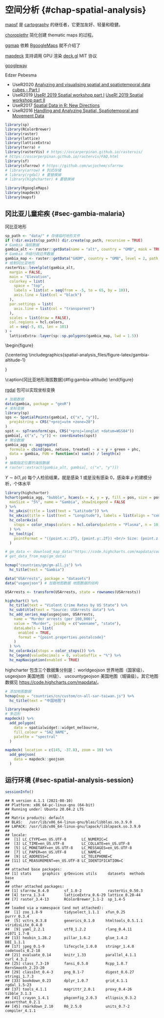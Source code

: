 # 空间分析  {#chap-spatial-analysis}

<!-- 
1. 静态可视化和动态可视化
1. Google 地图和开源地图服务需要介绍，国内的地图服务也需要介绍
1. 介绍空间基础对象，及其数据操作和分析

开源组织
Timothée Giraud 等创建的 [riatelab](https://github.com/riatelab/) 和 Edzer Pebesma 等创建的 [r-spatial](https://github.com/r-spatial/)


Robert Hijmans 开发的 [terra](https://github.com/rspatial/terra) 用以替代 [raster](https://github.com/rspatial/raster)，新的R包更加简洁、速度更快、功能更强。

mapedit
mapview
leaflet

Edzer Pebesma, Roger Bivand 著作 [Spatial Data Science with applications in R](https://www.r-spatial.org/book)
-->

[mapsf](https://github.com/riatelab/mapsf) 是 [cartography](https://github.com/riatelab/cartography/) 的继任者，它更加友好、轻量和稳健。

[choroplethr](https://github.com/trulia/choroplethr) 简化创建 thematic maps 的过程。

[ggmap](https://github.com/dkahle/ggmap) 依赖 [RgoogleMaps](https://github.com/markusloecher/rgooglemaps) 就不介绍了

[mapdeck](https://github.com/SymbolixAU/mapdeck) 支持调用 GPU 渲染
[deck.gl](https://github.com/visgl/deck.gl) MIT 协议

[googleway](https://github.com/SymbolixAU/googleway)


Edzer Pebesma

- UseR2020 [Analyzing and visualising spatial and spatiotemporal data cubes - Part I](https://edzer.github.io/UseR2020/)
- UseR2019 [UseR! 2019 Spatial workshop part I](https://edzer.github.io/UseR2019/part1.html) [UseR! 2019 Spatial workshop part II](https://edzer.github.io/UseR2019/part2.html)
- UseR2017 [Spatial Data in R: New Directions](https://edzer.github.io/UseR2017/)
- UseR2016 [Handling and Analyzing Spatial, Spatiotemporal and Movement Data](https://edzer.github.io/UseR2016/)


```r
library(sp)
library(RColorBrewer)
library(raster)
library(lattice)
library(latticeExtra)
library(terra) # 
library(rasterVis) # https://oscarperpinan.github.io/rastervis/
# https://oscarperpinan.github.io/rastervis/FAQ.html
library(sf)
library(sfarrow) # https://github.com/wcjochem/sfarrow
# library(arrow) # 列式存储
# library(rgdal) # 要替换掉
# library(highcharter) # 要替换掉
```



```r
library(RgoogleMaps)
library(mapdeck)
library(mapsf)
```

## 冈比亚儿童疟疾 {#sec-gambia-malaria}

冈比亚地形


```r
sp_path <- "data/" # 存储临时地形文件
if (!dir.exists(sp_path)) dir.create(sp_path, recursive = TRUE)
# Gambia 海拔数据
gambia_alt <- raster::getData(name = "alt", country = "GMB", mask = TRUE, path = sp_path)
# Gambia 市级行政边界数据
gambia_map <- raster::getData("GADM", country = "GMB", level = 2, path = sp_path)
# 绘制冈比亚地形
rasterVis::levelplot(gambia_alt,
  margin = FALSE,
  main = "Elevation",
  colorkey = list(
    space = "top",
    labels = list(at = seq(from = -5, to = 65, by = 10)),
    axis.line = list(col = "black")
  ),
  par.settings = list(
    axis.line = list(col = "transparent")
  ),
  scales = list(draw = FALSE),
  col.regions = hcl.colors,
  at = seq(-5, 65, len = 101)
) +
  latticeExtra::layer(sp::sp.polygons(gambia_map, lwd = 1.5))
```

\begin{figure}

{\centering \includegraphics{spatial-analysis_files/figure-latex/gambia-altitude-1} 

}

\caption{冈比亚地形海拔数据}(\#fig:gambia-altitude)
\end{figure}

[rgdal](https://rgdal.r-forge.r-project.org/) 包可以实现坐标变换


```r
# 加载数据
data(gambia, package = "geoR")
# 坐标变换
library(sp)
sps <- SpatialPoints(gambia[, c("x", "y")],
  proj4string = CRS("+proj=utm +zone=28")
)
spst <- spTransform(sps, CRS("+proj=longlat +datum=WGS84"))
gambia[, c("x", "y")] <- coordinates(spst)
# 聚合数据
gambia_agg <- aggregate(
  formula = cbind(pos, netuse, treated) ~ x + y + green + phc,
  data = gambia, FUN = function(x) sum(x) / length(x)
)
# 抽取指定位置的海拔数据
# raster::extract(gambia_alt, gambia[, c("x", "y")])
```

$Y \sim b(1,p)$ 每个人检验结果，就是感染 1 或是没有感染 0，感染率 $p$ 的建模分析，个体水平


```r
library(highcharter)
hchart(gambia_agg, "bubble", hcaes(x = x, y = y, fill = pos, size = pos),
  maxSize = "5%", name = "Gambia", showInLegend = FALSE
) %>%
  hc_yAxis(title = list(text = "Latitude")) %>%
  hc_xAxis(title = list(text = "Longitude"), labels = list(align = "center")) %>%
  hc_colorAxis(
    stops = color_stops(colors = hcl.colors(palette = "Plasma", n = 10))
  ) %>%
  hc_tooltip(
    pointFormat = "({point.x:.2f}, {point.y:.2f}) <br/> Size: {point.z:.2f}"
  )
```



```r
# gm_data <- download_map_data("https://code.highcharts.com/mapdata/countries/gm/gm-all.js")
# get_data_from_map(gm_data)

hcmap("countries/gm/gm-all.js") %>%
  hc_title(text = "Gambia")
```


```r
data("USArrests", package = "datasets")
data("usgeojson") # 加载地图数据 地图数据的结构

USArrests <- transform(USArrests, state = rownames(USArrests))

highchart() %>%
  hc_title(text = "Violent Crime Rates by US State") %>%
  hc_subtitle(text = "Source: USArrests data") %>%
  hc_add_series_map(usgeojson, USArrests,
    name = "Murder arrests (per 100,000)",
    value = "Murder", joinBy = c("woename", "state"),
    dataLabels = list(
      enabled = TRUE,
      format = "{point.properties.postalcode}"
    )
  ) %>%
  hc_colorAxis(stops = color_stops()) %>%
  hc_legend(valueDecimals = 0, valueSuffix = "%") %>%
  hc_mapNavigation(enabled = TRUE)
```

highcharter 包含三个数据集分别是： worldgeojson 世界地图（国家级）、 usgeojson 美国地图（州级）、  uscountygeojson 美国地图（城镇级）。其它地图数据见 <https://code.highcharts.com/mapdata/>。



```r
# 添加地图数据
hcmap(map = "countries/cn/custom/cn-all-sar-taiwan.js") %>%
  hc_title(text = "中国地图")
```



```r
library(mapdeck)
# 多边形
mapdeck() %>%
  add_polygon(
    data = spatialwidget::widget_melbourne, 
    fill_colour = "SA2_NAME",
    palette = "spectral"
  )

mapdeck( location = c(145, -37.8), zoom = 10) %>%
  add_geojson(
    data = mapdeck::geojson
  )
```





## 运行环境 {#sec-spatial-analysis-session}


```r
sessionInfo()
```

```
## R version 4.1.1 (2021-08-10)
## Platform: x86_64-pc-linux-gnu (64-bit)
## Running under: Ubuntu 20.04.2 LTS
## 
## Matrix products: default
## BLAS:   /usr/lib/x86_64-linux-gnu/blas/libblas.so.3.9.0
## LAPACK: /usr/lib/x86_64-linux-gnu/lapack/liblapack.so.3.9.0
## 
## locale:
##  [1] LC_CTYPE=en_US.UTF-8       LC_NUMERIC=C              
##  [3] LC_TIME=en_US.UTF-8        LC_COLLATE=en_US.UTF-8    
##  [5] LC_MONETARY=en_US.UTF-8    LC_MESSAGES=en_US.UTF-8   
##  [7] LC_PAPER=en_US.UTF-8       LC_NAME=C                 
##  [9] LC_ADDRESS=C               LC_TELEPHONE=C            
## [11] LC_MEASUREMENT=en_US.UTF-8 LC_IDENTIFICATION=C       
## 
## attached base packages:
## [1] stats     graphics  grDevices utils     datasets  methods   base     
## 
## other attached packages:
## [1] sfarrow_0.4.0       sf_1.0-2            rasterVis_0.50.3   
## [4] terra_1.3-4         latticeExtra_0.6-29 lattice_0.20-44    
## [7] raster_3.4-13       RColorBrewer_1.1-2  sp_1.4-5           
## 
## loaded via a namespace (and not attached):
##  [1] zoo_1.8-9          tidyselect_1.1.1   xfun_0.25          purrr_0.3.4       
##  [5] vctrs_0.3.8        generics_0.1.0     htmltools_0.5.1.1  viridisLite_0.4.0 
##  [9] yaml_2.2.1         utf8_1.2.2         rlang_0.4.11       e1071_1.7-8       
## [13] hexbin_1.28.2      pillar_1.6.2       glue_1.4.2         DBI_1.1.1         
## [17] jpeg_0.1-9         lifecycle_1.0.0    stringr_1.4.0      codetools_0.2-18  
## [21] evaluate_0.14      knitr_1.33         parallel_4.1.1     curl_4.3.2        
## [25] class_7.3-19       fansi_0.5.0        Rcpp_1.0.7         KernSmooth_2.23-20
## [29] classInt_0.4-3     png_0.1-7          digest_0.6.27      stringi_1.7.3     
## [33] bookdown_0.23      dplyr_1.0.7        grid_4.1.1         rgdal_1.5-23      
## [37] tools_4.1.1        magrittr_2.0.1     proxy_0.4-26       tibble_3.1.3      
## [41] crayon_1.4.1       pkgconfig_2.0.3    ellipsis_0.3.2     assertthat_0.2.1  
## [45] rmarkdown_2.10     R6_2.5.0           units_0.7-2        compiler_4.1.1
```

